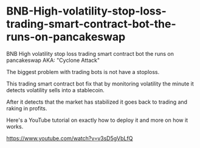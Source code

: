 # BNB-High-volatility-stop-loss-trading-smart-contract-bot-the-runs-on-pancakeswap

BNB High volatility stop loss trading smart contract bot the runs on pancakeswap AKA: "Cyclone Attack"

The biggest problem with trading bots is not have a stoploss. 

This trading smart contract bot fix that by monitoring volatility the minute it detects volatility sells into a stablecoin. 

After it detects that the market has stabilized it goes back to trading and raking in profits. 

Here's a YouTube tutorial on exactly how to deploy it and more on how it works.

https://www.youtube.com/watch?v=v3sD5gVbLfQ

